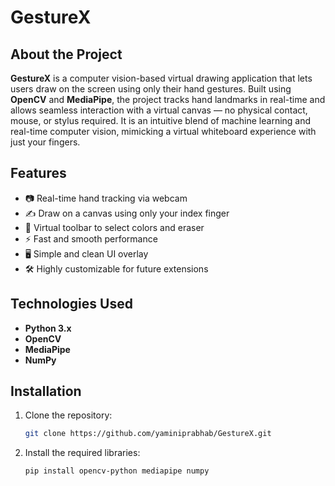 # GestureX

## About the Project

**GestureX** is a computer vision-based virtual drawing application that lets users draw on the screen using only their hand gestures. Built using **OpenCV** and **MediaPipe**, the project tracks hand landmarks in real-time and allows seamless interaction with a virtual canvas — no physical contact, mouse, or stylus required. It is an intuitive blend of machine learning and real-time computer vision, mimicking a virtual whiteboard experience with just your fingers.

## Features
- 📷 Real-time hand tracking via webcam
- ✍️ Draw on a canvas using only your index finger
- 🎨 Virtual toolbar to select colors and eraser
- ⚡ Fast and smooth performance
- 🖥️ Simple and clean UI overlay
- 🛠️ Highly customizable for future extensions
  
## Technologies Used
- **Python 3.x**
- **OpenCV**
- **MediaPipe**
- **NumPy**
  
## Installation
1. Clone the repository:
   ```bash
   git clone https://github.com/yaminiprabhab/GestureX.git

2. Install the required libraries:
   ```bash
   pip install opencv-python mediapipe numpy


